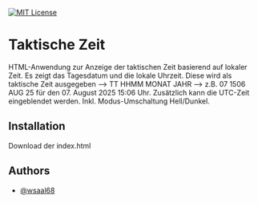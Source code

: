
[![MIT License](https://img.shields.io/badge/License-MIT-green.svg)](https://choosealicense.com/licenses/mit/)



# Taktische Zeit

HTML-Anwendung zur Anzeige der taktischen Zeit basierend auf lokaler Zeit. 
Es zeigt das Tagesdatum und die lokale Uhrzeit. 
Diese wird als taktische Zeit ausgegeben --> TT HHMM MONAT JAHR --> z.B. 07 1506 AUG 25 für den 07. August 2025 15:06 Uhr.
Zusätzlich kann die UTC-Zeit eingeblendet werden.
Inkl. Modus-Umschaltung Hell/Dunkel.


## Installation

Download der index.html
    
## Authors

- [@wsaal68](https://github.com/wsaal68)

